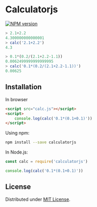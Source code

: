 # Calculatorjs

[![NPM version](https://img.shields.io/npm/v/calculatorjs.svg?style=flat)](https://www.npmjs.com/package/calculatorjs)

```javascript
> 2.1+2.2
4.300000000000001
> calc('2.1+2.2')
4.3

> 0.1*(0.2/(2.1+2.2-1.1))
0.0062499999999999995
> calc('0.1*(0.2/(2.1+2.2-1.1))')
0.00625
```

## Installation
In browser
```html
<script src="calc.js"></script>
<script>
    console.log(calc('0.1*(0.1+0.1)'))
</script>
```
Using npm:
```bash
npm install --save calculatorjs
```
In Node.js:
```javascript
const calc = require('calculatorjs')

console.log(calc('0.1*(0.1+0.1)'))
```
## License

Distributed under [MIT License](http://opensource.org/licenses/MIT).
